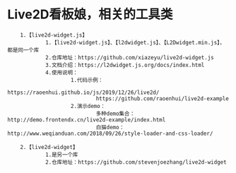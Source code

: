 # Live2D看板娘，相关的工具类

        1.【live2d-widget.js】
                1.【live2d-widget.js】、【l2dwidget.js】、【L2Dwidget.min.js】，都是同一个库
                2.仓库地址：https://github.com/xiazeyu/live2d-widget.js
                3.文档介绍：https://l2dwidget.js.org/docs/index.html
                4.使用说明：
                        1.代码示例：
                                https://raoenhui.github.io/js/2019/12/26/live2d/
                                https://github.com/raoenhui/live2d-example
                        2.演示demo：
                                多种demo集合：http://demo.frontendx.cn/live2d-example/index.html
                                白猫demo：http://www.weqianduan.com/2018/09/26/style-loader-and-css-loader/
                
        2.【live2d-widget】
                1.是另一个库
                2.仓库地址：https://github.com/stevenjoezhang/live2d-widget
